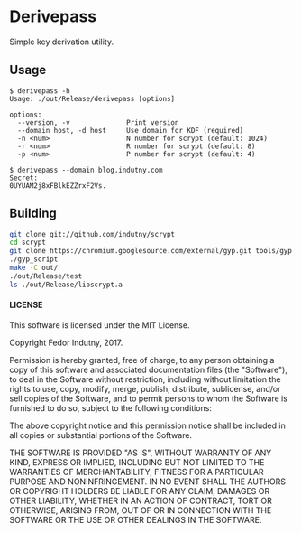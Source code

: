 # Derivepass

Simple key derivation utility.

## Usage

```
$ derivepass -h
Usage: ./out/Release/derivepass [options]

options:
  --version, -v              Print version
  --domain host, -d host     Use domain for KDF (required)
  -n <num>                   N number for scrypt (default: 1024)
  -r <num>                   R number for scrypt (default: 8)
  -p <num>                   P number for scrypt (default: 4)

$ derivepass --domain blog.indutny.com
Secret:
0UYUAM2j8xFBlkEZZrxF2Vs.
```

## Building

```bash
git clone git://github.com/indutny/scrypt
cd scrypt
git clone https://chromium.googlesource.com/external/gyp.git tools/gyp
./gyp_script
make -C out/
./out/Release/test
ls ./out/Release/libscrypt.a
```

#### LICENSE

This software is licensed under the MIT License.

Copyright Fedor Indutny, 2017.

Permission is hereby granted, free of charge, to any person obtaining a
copy of this software and associated documentation files (the
"Software"), to deal in the Software without restriction, including
without limitation the rights to use, copy, modify, merge, publish,
distribute, sublicense, and/or sell copies of the Software, and to permit
persons to whom the Software is furnished to do so, subject to the
following conditions:

The above copyright notice and this permission notice shall be included
in all copies or substantial portions of the Software.

THE SOFTWARE IS PROVIDED "AS IS", WITHOUT WARRANTY OF ANY KIND, EXPRESS
OR IMPLIED, INCLUDING BUT NOT LIMITED TO THE WARRANTIES OF
MERCHANTABILITY, FITNESS FOR A PARTICULAR PURPOSE AND NONINFRINGEMENT. IN
NO EVENT SHALL THE AUTHORS OR COPYRIGHT HOLDERS BE LIABLE FOR ANY CLAIM,
DAMAGES OR OTHER LIABILITY, WHETHER IN AN ACTION OF CONTRACT, TORT OR
OTHERWISE, ARISING FROM, OUT OF OR IN CONNECTION WITH THE SOFTWARE OR THE
USE OR OTHER DEALINGS IN THE SOFTWARE.
